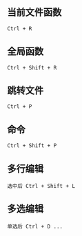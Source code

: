 
## 当前文件函数
    Ctrl + R

## 全局函数
    Ctrl + Shift + R

## 跳转文件
    Ctrl + P

## 命令
    Ctrl + Shift + P

## 多行编辑
    选中后 Ctrl + Shift + L

## 多选编辑
    单选后 Ctrl + D ...
